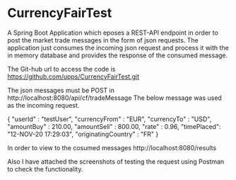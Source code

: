 # CurrencyFairTest
A Spring Boot Application which eposes a REST-API endpoint in order to post the market trade messages in the form of json requests. The application just consumes the incoming json request and process it with the in memory database and provides the response of the consumed message.

The Git-hub url to access the code is https://github.com/upps/CurrencyFairTest.git

The json messages must be POST in http://localhost:8080/api/cf/tradeMessage 
The below message was used as the incoming request.

{
   "userId" : "testUser",
   "currencyFrom" : "EUR",
   "currencyTo" : "USD",
   "amountBuy" : 210.00,
   "amountSell" : 800.00,
   "rate" : 0.96,
   "timePlaced": "12-NOV-20 17:29:03",
   "originatingCountry" : "FR"
}

In order to view to the cosumed messages http://localhost:8080/results

Also I have attached the screenshots of testing the request using Postman to check the functionality.
